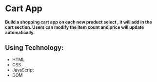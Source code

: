 # Cart App
      
      
**Build a shopping cart app on each new product select , it will add in the cart section. Users can modify the item count and price will update automatically.**


## Using Technology:

- HTML
- CSS
- JavaScript
- DOM